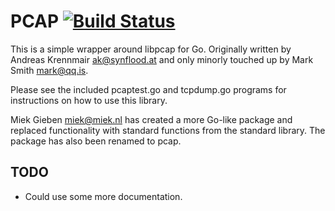 # PCAP [![Build Status](https://travis-ci.org/miekg/pcap.png)](https://travis-ci.org/miekg/pcap)

This is a simple wrapper around libpcap for Go.  Originally written by Andreas
Krennmair <ak@synflood.at> and only minorly touched up by Mark Smith <mark@qq.is>.

Please see the included pcaptest.go and tcpdump.go programs for instructions on
how to use this library.

Miek Gieben <miek@miek.nl> has created a more Go-like package and replaced functionality
with standard functions from the standard library. The package has also been renamed to
pcap.

## TODO

* Could use some more documentation.